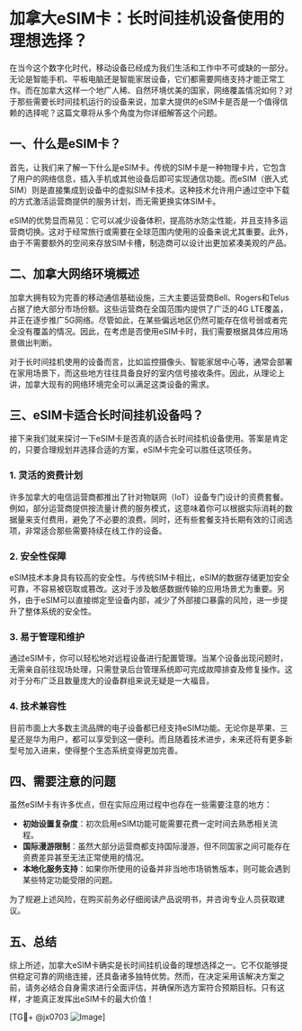 # 加拿大eSIM卡：长时间挂机设备使用的理想选择？

在当今这个数字化时代，移动设备已经成为我们生活和工作中不可或缺的一部分。无论是智能手机、平板电脑还是智能家居设备，它们都需要网络支持才能正常工作。而在加拿大这样一个地广人稀、自然环境优美的国家，网络覆盖情况如何？对于那些需要长时间挂机运行的设备来说，加拿大提供的eSIM卡是否是一个值得信赖的选择呢？这篇文章将从多个角度为你详细解答这个问题。

## 一、什么是eSIM卡？

首先，让我们来了解一下什么是eSIM卡。传统的SIM卡是一种物理卡片，它包含了用户的网络信息，插入手机或其他设备后即可实现通信功能。而eSIM（嵌入式SIM）则是直接集成到设备中的虚拟SIM卡技术。这种技术允许用户通过空中下载的方式激活运营商提供的服务计划，而无需更换实体SIM卡。

eSIM的优势显而易见：它可以减少设备体积，提高防水防尘性能，并且支持多运营商切换。这对于经常旅行或需要在全球范围内使用的设备来说尤其重要。此外，由于不需要额外的空间来存放SIM卡槽，制造商可以设计出更加紧凑美观的产品。

## 二、加拿大网络环境概述

加拿大拥有较为完善的移动通信基础设施，三大主要运营商Bell、Rogers和Telus占据了绝大部分市场份额。这些运营商在全国范围内提供了广泛的4G LTE覆盖，并正在逐步推广5G网络。尽管如此，在某些偏远地区仍然可能存在信号弱或者完全没有覆盖的情况。因此，在考虑是否使用eSIM卡时，我们需要根据具体应用场景做出判断。

对于长时间挂机使用的设备而言，比如监控摄像头、智能家居中心等，通常会部署在家用场景下，而这些地方往往具备良好的室内信号接收条件。因此，从理论上讲，加拿大现有的网络环境完全可以满足这类设备的需求。

## 三、eSIM卡适合长时间挂机设备吗？

接下来我们就来探讨一下eSIM卡是否真的适合长时间挂机设备使用。答案是肯定的，只要合理规划并选择合适的方案，eSIM卡完全可以胜任这项任务。

### 1. 灵活的资费计划

许多加拿大的电信运营商都推出了针对物联网（IoT）设备专门设计的资费套餐。例如，部分运营商提供按流量计费的服务模式，这意味着你可以根据实际消耗的数据量来支付费用，避免了不必要的浪费。同时，还有些套餐支持长期有效的订阅选项，非常适合那些需要持续在线工作的设备。

### 2. 安全性保障

eSIM技术本身具有较高的安全性。与传统SIM卡相比，eSIM的数据存储更加安全可靠，不容易被窃取或篡改。这对于涉及敏感数据传输的应用场景尤为重要。另外，由于eSIM可以直接绑定至设备内部，减少了外部接口暴露的风险，进一步提升了整体系统的安全性。

### 3. 易于管理和维护

通过eSIM卡，你可以轻松地对远程设备进行配置管理。当某个设备出现问题时，无需亲自前往现场处理，只需登录后台管理系统即可完成故障排查及修复操作。这对于分布广泛且数量庞大的设备群组来说无疑是一大福音。

### 4. 技术兼容性

目前市面上大多数主流品牌的电子设备都已经支持eSIM功能。无论你是苹果、三星还是华为用户，都可以享受到这一便利。而且随着技术进步，未来还将有更多新型号加入进来，使得整个生态系统变得更加完善。

## 四、需要注意的问题

虽然eSIM卡有许多优点，但在实际应用过程中也存在一些需要注意的地方：

- **初始设置复杂度**：初次启用eSIM功能可能需要花费一定时间去熟悉相关流程。
- **国际漫游限制**：虽然大部分运营商都支持国际漫游，但不同国家之间可能存在资费差异甚至无法正常使用的情况。
- **本地化服务支持**：如果你所使用的设备并非当地市场销售版本，则可能会遇到某些特定功能受限的问题。

为了规避上述风险，在购买前务必仔细阅读产品说明书，并咨询专业人员获取建议。

## 五、总结

综上所述，加拿大eSIM卡确实是长时间挂机设备的理想选择之一。它不仅能够提供稳定可靠的网络连接，还具备诸多独特优势。然而，在决定采用该解决方案之前，请务必结合自身需求进行全面评估，并确保所选方案符合预期目标。只有这样，才能真正发挥出eSIM卡的最大价值！

[TG💪+ @jx0703 ![Image](https://github.com/user-attachments/assets/dbca1d08-cadb-493c-b0ec-ad6f7a83f270)]